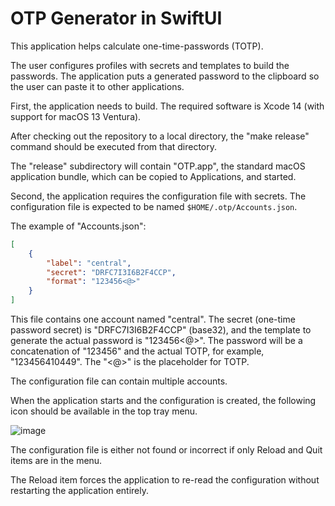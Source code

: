 # OTP Generator in SwiftUI

This application helps calculate one-time-passwords (TOTP).

The user configures profiles with secrets and templates to build the passwords. The application puts a generated password to the clipboard so the user can paste it to other applications.

First, the application needs to build. The required software is Xcode 14 (with support for macOS 13 Ventura).

After checking out the repository to a local directory, the "make release" command should be executed from that directory.

The "release" subdirectory will contain "OTP.app", the standard macOS application bundle, which can be copied to Applications, and started.

Second, the application requires the configuration file with secrets. The configuration file is expected to be named `$HOME/.otp/Accounts.json`.

The example of "Accounts.json":

```json
[
    {
        "label": "central",
        "secret": "DRFC7I3I6B2F4CCP",
        "format": "123456<@>"
    }
]
```

This file contains one account named "central". The secret (one-time password secret) is "DRFC7I3I6B2F4CCP" (base32), and the template to generate the actual password is "123456<@>". The password will be a concatenation of "123456" and the actual TOTP, for example, "123456410449". The "<@>" is the placeholder for TOTP.

The configuration file can contain multiple accounts.

When the application starts and the configuration is created, the following icon should be available in the top tray menu.

![image](https://user-images.githubusercontent.com/84461/203825019-e88559ae-0777-43a5-9c45-63031abbc441.png)

The configuration file is either not found or incorrect if only Reload and Quit items are in the menu.

The Reload item forces the application to re-read the configuration without restarting the application entirely. 
